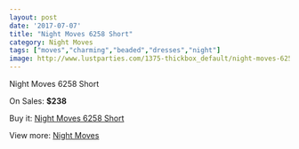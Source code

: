 ```yaml
---
layout: post
date: '2017-07-07'
title: "Night Moves 6258 Short"
category: Night Moves
tags: ["moves","charming","beaded","dresses","night"]
image: http://www.lustparties.com/1375-thickbox_default/night-moves-6258-short.jpg
---
```

Night Moves 6258 Short

On Sales: **$238**
<a href="https://www.lustparties.com/en/night-moves/441-night-moves-6258-short.html"><amp-img layout="responsive" width="600" height="600" src="//www.lustparties.com/1375-thickbox_default/night-moves-6258-short.jpg" alt="Night Moves 6258 Short 0" /></a>

Buy it: [Night Moves 6258 Short](https://www.lustparties.com/en/night-moves/441-night-moves-6258-short.html "Night Moves 6258 Short")

View more: [Night Moves](https://www.lustparties.com/en/3-night-moves "Night Moves")